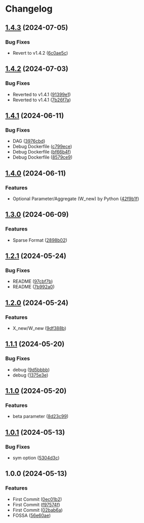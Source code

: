 # Changelog

## [1.4.3](https://github.com/chiba-ai-med/SBSMTFCV/compare/v1.4.2...v1.4.3) (2024-07-05)


### Bug Fixes

* Revert to v1.4.2 ([6c0ae5c](https://github.com/chiba-ai-med/SBSMTFCV/commit/6c0ae5c358a1faa2c23ae37fffe4f7f393d795dc))

## [1.4.2](https://github.com/chiba-ai-med/SBSMTFCV/compare/v1.4.1...v1.4.2) (2024-07-03)


### Bug Fixes

* Reverted to v1.4.1 ([91399e1](https://github.com/chiba-ai-med/SBSMTFCV/commit/91399e1c0d30cd28da89286228fa4dcbf45ae2ee))
* Reverted to v1.4.1 ([7b26f7a](https://github.com/chiba-ai-med/SBSMTFCV/commit/7b26f7a206e27459a926b1a1e7a47e0ec459f878))

## [1.4.1](https://github.com/chiba-ai-med/SBSMTFCV/compare/v1.4.0...v1.4.1) (2024-06-11)


### Bug Fixes

* DAG ([3976cbd](https://github.com/chiba-ai-med/SBSMTFCV/commit/3976cbd4f8f2ddb1d43ae9e87dfc4e4dfee5734c))
* Debug Dockerfile ([c799ece](https://github.com/chiba-ai-med/SBSMTFCV/commit/c799ecee96053d3810357a9e9aca12fb4afbb1e4))
* Debug Dockerfile ([bf66b4f](https://github.com/chiba-ai-med/SBSMTFCV/commit/bf66b4f58656ab1b379c19ec7dbff53ba2864bc2))
* Debug Dockerfile ([8579ce9](https://github.com/chiba-ai-med/SBSMTFCV/commit/8579ce9b99983dc315b52715409a7ffa3b6de3c8))

## [1.4.0](https://github.com/chiba-ai-med/SBSMTFCV/compare/v1.3.0...v1.4.0) (2024-06-11)


### Features

* Optional Parameter/Aggregate (W_new) by Python ([42f9b1f](https://github.com/chiba-ai-med/SBSMTFCV/commit/42f9b1f2361151b2b61eb7221d3c62bf5732b207))

## [1.3.0](https://github.com/chiba-ai-med/SBSMTFCV/compare/v1.2.1...v1.3.0) (2024-06-09)


### Features

* Sparse Format ([2898b02](https://github.com/chiba-ai-med/SBSMTFCV/commit/2898b0257c66bc1aec01a5629d815ccbd523f862))

## [1.2.1](https://github.com/chiba-ai-med/SBSMTFCV/compare/v1.2.0...v1.2.1) (2024-05-24)


### Bug Fixes

* README ([97cbf7b](https://github.com/chiba-ai-med/SBSMTFCV/commit/97cbf7bbd759123ffe90a35618430e21bca08306))
* README ([7b992a0](https://github.com/chiba-ai-med/SBSMTFCV/commit/7b992a07345287e631aee2cffb13063633dd6b20))

## [1.2.0](https://github.com/chiba-ai-med/SBSMTFCV/compare/v1.1.1...v1.2.0) (2024-05-24)


### Features

* X_new/W_new ([9df388b](https://github.com/chiba-ai-med/SBSMTFCV/commit/9df388ba7c3c33273e2de5efe9ce63124175118e))

## [1.1.1](https://github.com/chiba-ai-med/SBSMTFCV/compare/v1.1.0...v1.1.1) (2024-05-20)


### Bug Fixes

* debug ([9d5bbbb](https://github.com/chiba-ai-med/SBSMTFCV/commit/9d5bbbb90217faa83d42ea2ce52da316f0dd53f4))
* debug ([1375e3e](https://github.com/chiba-ai-med/SBSMTFCV/commit/1375e3ee16a859efe4586f602ab4226ee4f4ca40))

## [1.1.0](https://github.com/chiba-ai-med/SBSMTFCV/compare/v1.0.1...v1.1.0) (2024-05-20)


### Features

* beta parameter ([8d23c99](https://github.com/chiba-ai-med/SBSMTFCV/commit/8d23c99e863e31dcceced3fbec2740e5f607f6b4))

## [1.0.1](https://github.com/chiba-ai-med/SBSMTFCV/compare/v1.0.0...v1.0.1) (2024-05-13)


### Bug Fixes

* sym option ([5304d3c](https://github.com/chiba-ai-med/SBSMTFCV/commit/5304d3cc2779b51dc11ec0080e00267f773df12c))

## 1.0.0 (2024-05-13)


### Features

* First Commit ([0ec01b2](https://github.com/chiba-ai-med/SBSMTFCV/commit/0ec01b2ecc8ee0663883ca2b9b3607629f67d2b7))
* First Commit ([f97574f](https://github.com/chiba-ai-med/SBSMTFCV/commit/f97574f6fcdab1d146c37cc9122283cc67f7a803))
* First Commit ([02bab6a](https://github.com/chiba-ai-med/SBSMTFCV/commit/02bab6a1ece23cc033bf562c6fda994068f0d83f))
* FOSSA ([56e60ae](https://github.com/chiba-ai-med/SBSMTFCV/commit/56e60ae3484398c5869940d25c91cb29e0fa9127))
